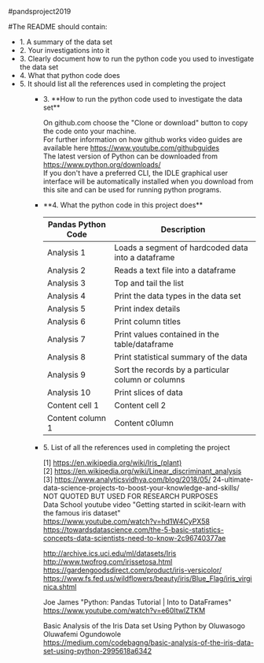 #pandsproject2019

#The README should contain: 


<ul>
    <li>1. A summary of the data set</li> 
    <li>2. Your investigations into it</li>
    <li>3. Clearly document how to run the python code you used to investigate the data set
    <li>4. What that python code does</li> 
    <li>5. It should list all the references used in completing the project</li> 
        <ul>
 



<ul>

 <li>3. **How to run the python code used to investigate the data set**</li> 
        
On github.com choose the "Clone or download" button to copy the code onto your machine.<br>
For further information on how github works video guides are available here https://www.youtube.com/githubguides<br>
The latest version of Python can be downloaded from https://www.python.org/downloads/<br>
If you don't have a preferred CLI, the IDLE graphical user interface will be automatically installed when you download from this site and can be used for running python programs.<br>



 <li>**4. What the python code in this project does**</li> 
        

Pandas Python Code | Description
------------ | -------------
Analysis 1 | Loads a segment of hardcoded data into a dataframe
Analysis 2 | Reads a text file into a dataframe
Analysis 3 | Top and tail the list
Analysis 4  | Print the data types in the data set
Analysis 5 | Print index details
Analysis 6 | Print column titles
Analysis 7 | Print values contained in the table/dataframe
Analysis 8 | Print statistical summary of the data
Analysis 9 | Sort the records by a particular column or columns
Analysis 10 | Print slices of data
Content cell 1 | Content cell 2
Content column 1 | Content c0lumn 


 <li>5. List of all the references used in completing the project</li> 
        
[1]  https://en.wikipedia.org/wiki/Iris_(plant) <br>
[2] https://en.wikipedia.org/wiki/Linear_discriminant_analysis<br>
[3] https://www.analyticsvidhya.com/blog/2018/05/
24-ultimate-data-science-projects-to-boost-your-knowledge-and-skills/<br>
NOT QUOTED BUT USED FOR RESEARCH PURPOSES<br>
Data School youtube video
"Getting started in scikit-learn with the famous iris dataset"<br>
https://www.youtube.com/watch?v=hd1W4CyPX58<br>
https://towardsdatascience.com/the-5-basic-statistics-concepts-data-scientists-need-to-know-2c96740377ae<br>

http://archive.ics.uci.edu/ml/datasets/Iris<br>
http://www.twofrog.com/irissetosa.html<br>
https://gardengoodsdirect.com/product/iris-versicolor/<br>
https://www.fs.fed.us/wildflowers/beauty/iris/Blue_Flag/iris_virginica.shtml<br>

Joe James "Python: Pandas Tutorial | Into to DataFrames"
https://www.youtube.com/watch?v=e60ItwlZTKM<br>

Basic Analysis of the Iris Data set Using Python
by Oluwasogo Oluwafemi Ogundowole<br>
https://medium.com/codebagng/basic-analysis-of-the-iris-data-set-using-python-2995618a6342<br>
